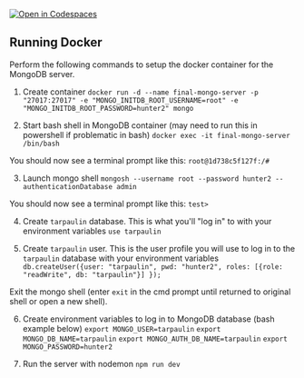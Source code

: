 [![Open in Codespaces](https://classroom.github.com/assets/launch-codespace-7f7980b617ed060a017424585567c406b6ee15c891e84e1186181d67ecf80aa0.svg)](https://classroom.github.com/open-in-codespaces?assignment_repo_id=11233116)

## Running Docker
Perform the following commands to setup the docker container for the MongoDB server.

1. Create container
`docker run -d --name final-mongo-server -p "27017:27017" -e "MONGO_INITDB_ROOT_USERNAME=root" -e "MONGO_INITDB_ROOT_PASSWORD=hunter2" mongo`

2. Start bash shell in MongoDB container (may need to run this in powershell if problematic in bash)
`docker exec -it final-mongo-server /bin/bash`

You should now see a terminal prompt like this: `root@1d738c5f127f:/#`

3. Launch mongo shell
`mongosh --username root --password hunter2 --authenticationDatabase admin`

You should now see a terminal prompt like this: `test> `

4. Create `tarpaulin` database. This is what you'll "log in" to with your environment variables
`use tarpaulin`

5. Create `tarpaulin` user. This is the user profile you will use to log in to the `tarpaulin` database with your environment variables
`db.createUser({user: "tarpaulin", pwd: "hunter2", roles: [{role: "readWrite", db: "tarpaulin"}] });`

Exit the mongo shell (enter `exit` in the cmd prompt until returned to original shell or open a new shell). 

6. Create environment variables to log in to MongoDB database (bash example below)
`export MONGO_USER=tarpaulin`
`export MONGO_DB_NAME=tarpaulin`
`export MONGO_AUTH_DB_NAME=tarpaulin`
`export MONGO_PASSWORD=hunter2`

7. Run the server with nodemon
`npm run dev`